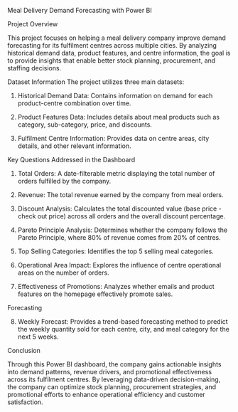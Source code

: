 Meal Delivery Demand Forecasting with Power BI

Project Overview

  This project focuses on helping a meal delivery company improve demand forecasting for its fulfilment centres across multiple cities. By analyzing historical demand data, product features, and centre information, the goal is to provide insights that enable better stock planning, procurement, and staffing decisions.

Dataset Information
The project utilizes three main datasets:

1) Historical Demand Data: Contains information on demand for each product-centre combination over time.

2) Product Features Data: Includes details about meal products such as category, sub-category, price, and discounts.

3) Fulfilment Centre Information: Provides data on centre areas, city details, and other relevant information.

Key Questions Addressed in the Dashboard

1) Total Orders: A date-filterable metric displaying the total number of orders fulfilled by the company.

2) Revenue: The total revenue earned by the company from meal orders.

3) Discount Analysis: Calculates the total discounted value (base price - check out price) across all orders and the overall discount percentage.

4) Pareto Principle Analysis: Determines whether the company follows the Pareto Principle, where 80% of revenue comes from 20% of centres.

5) Top Selling Categories: Identifies the top 5 selling meal categories.

6) Operational Area Impact: Explores the influence of centre operational areas on the number of orders.

7) Effectiveness of Promotions: Analyzes whether emails and product features on the homepage effectively promote sales.

Forecasting

8) Weekly Forecast: Provides a trend-based forecasting method to predict the weekly quantity sold for each centre, city, and meal category for the next 5 weeks.

Conclusion

  Through this Power BI dashboard, the company gains actionable insights into demand patterns, revenue drivers, and promotional effectiveness across its fulfilment centres. By leveraging data-driven decision-making, the company can optimize stock planning, procurement strategies, and promotional efforts to enhance operational efficiency and customer satisfaction.
